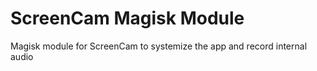 # ScreenCam Magisk Module

Magisk module for ScreenCam to systemize the app and record internal audio